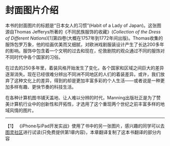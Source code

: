 # 封面图片介绍

本书的封面图片的标题是“日本女人的习惯”(Habit of a Lady of Japan)。这张图源自Thomas Jefferys所著的《不同民族服饰的收藏》(*Collection of the Dress of Different Nations*)[1]第四卷(大概在1757年到1772年间出版)。Thomas收集的服饰包罗万象，他的绘画优美而又细腻，对欧洲戏剧服装设计产生了长达200多年的影响。服饰中包含着一个文明的过去和现在，伦敦剧院的观众通过不同的服饰对不同时代中各个国家的习俗。

在过去的250多年里，着装风格开始发生了变化，各个国家和区域之间巨大的差异逐渐消失。现在已经很难分辨出不同洲不同地区的人们的着装差异。或许，我们放弃了这种文化上的差异，得到的却是更加丰富多彩的个人生活——或者说是一种更加多样有趣、更快节奏的科技生活。

在各种计算机图书铺天盖地、让人难以分辨的时代，Manning出版社正是为了赞美计算机行业中的创新性和开拓性，才选用了这个重现两个世纪之前丰富多样的地域风情的图片。

----------

【1】 《iPhone与iPad开发实战》使用了书中的另一张图片，感兴趣的同学可以去[图灵社区](http://www.ituring.com.cn/article/39923)进行试读(只免费提供第1章内容)，本章翻译复制了这本书翻译的部分内容